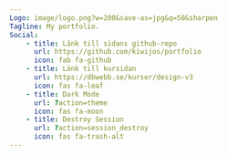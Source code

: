 ```yaml
---
Logo: image/logo.png?w=200&save-as=jpg&q=50&sharpen
Tagline: My portfolio.
Social:
    - title: Länk till sidans github-repo
      url: https://github.com/kiwijos/portfolio
      icon: fab fa-github
    - title: Länk till kursidan
      url: https://dbwebb.se/kurser/design-v3
      icon: fas fa-leaf
    - title: Dark Mode
      url: ?action=theme
      icon: fas fa-moon
    - title: Destroy Session
      url: ?action=session_destroy
      icon: fas fa-trash-alt
---
```

